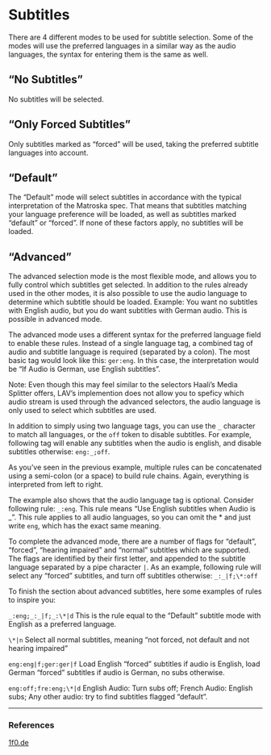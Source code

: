 # Subtitles

There are 4 different modes to be used for subtitle selection. Some of the
modes will use the preferred languages in a similar way as the audio languages,
the syntax for entering them is the same as well.

## “No Subtitles”

No subtitles will be selected.

## “Only Forced Subtitles”

Only subtitles marked as “forced” will be used, taking the preferred subtitle
languages into account.

## “Default”

The “Default” mode will select subtitles in accordance with the typical
interpretation of the Matroska spec. That means that subtitles matching your
language preference will be loaded, as well as subtitles marked “default” or
“forced”. If none of these factors apply, no subtitles will be loaded.

## “Advanced”

The advanced selection mode is the most flexible mode, and allows you to fully
control which subtitles get selected. In addition to the rules already used in
the other modes, it is also possible to use the audio language to determine
which subtitle should be loaded. Example: You want no subtitles with English
audio, but you do want subtitles with German audio. This is possible in advanced
mode.

The advanced mode uses a different syntax for the preferred language field to
enable these rules. Instead of a single language tag, a combined tag of audio
and subtitle language is required (separated by a colon). The most basic tag
would look like this: `ger:eng`. In this case, the interpretation would be “If
Audio is German, use English subtitles”.

Note: Even though this may feel similar to the selectors Haali’s Media Splitter
offers, LAV’s implemention does not allow you to speficy which audio stream is
used through the advanced selectors, the audio language is only used to select
which subtitles are used.

In addition to simply using two language tags, you can use the `_` character to
match all languages, or the `off` token to disable subtitles. For example,
following tag will enable any subtitles when the audio is english, and disable
subtitles otherwise: `eng:_;off`.

As you’ve seen in the previous example, multiple rules can be concatenated using
a semi-colon (or a space) to build rule chains. Again, everything is interpreted
from left to right.

The example also shows that the audio language tag is optional. Consider
following rule: `_:eng`. This rule means “Use English subtitles when Audio is \_”.
This rule applies to all audio languages, so you can omit the \* and just write
`eng`, which has the exact same meaning.

To complete the advanced mode, there are a number of flags for “default”,
“forced”, “hearing impaired” and “normal” subtitles which are supported. The
flags are identified by their first letter, and appended to the subtitle
language separated by a pipe character `|`. As an example, following rule will
select any “forced” subtitles, and turn off subtitles otherwise: `_:_|f;\*:off`

To finish the section about advanced subtitles, here some examples of rules to
inspire you:

`_:eng;_:_|f;_:\*|d` This is the rule equal to the “Default” subtitle mode with
English as a preferred language.

`\*|n` Select all normal subtitles, meaning “not forced, not default and not
hearing impaired”

`eng:eng|f;ger:ger|f` Load English “forced” subtitles if audio is English, load
German “forced” subtitles if audio is German, no subs otherwise.

`eng:off;fre:eng;\*|d` English Audio: Turn subs off; French Audio: English subs;
Any other audio: try to find subtitles flagged “default”.

---

### References

[1f0.de](https://1f0.de/lav-splitter/lav-splitter-stream-selection)
